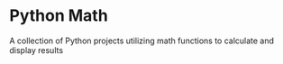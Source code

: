 # Python Math
A collection of Python projects utilizing math functions to calculate and display results
